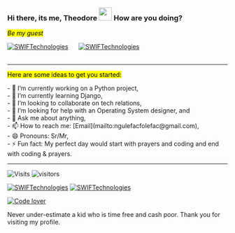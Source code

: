  ### Hi there, its me, Theodore  <img width=30px height=30px src="https://user-images.githubusercontent.com/1303154/88677602-1635ba80-d120-11ea-84d8-d263ba5fc3c0.gif">  How are you doing? 
 <mark>*Be my guest* </mark> <br>
 <table>
 <style>
  background-color: red;
  </style>
 <tr>
<a align="left" href="https://imgur.com/mOfKrox"><img src="https://i.imgur.com/mOfKrox.gif" title="SWIFTechnologies" /></a>
 </tr><tr>&nbsp;&nbsp;&nbsp;&nbsp;&nbsp; </tr>
 <tr>
<a align="right" href="https://imgur.com/FBlUSeO"><img src="https://i.imgur.com/FBlUSeO.png" title="SWIFTechnologies" /></a>
</tr>
 </table>
<hr>
 <mark>Here are some ideas to get you started:</mark> <br>
<p>
- 🔭 I’m currently working on a Python project,<br>
- 🌱 I’m currently learning Django,<br>
- 👯 I’m looking to collaborate on tech relations,<br>
- 🤔 I’m looking for help with an Operating System designer, and <br>
- 💬 Ask me about anything,<br>
- 📫 How to reach me: [Email](mailto:ngulefacfolefac@gmail.com), <br>
- 😄 Pronouns: Sr/Mr,<br>
- ⚡ Fun fact: My perfect day would start with prayers and coding and end with coding & prayers.<br>
</p>
<hr>

![Visits](https://komarev.com/ghpvc/?username=Ngulefac)
![visitors](https://visitor-badge.glitch.me/badge?page_id=Ngulefac)

<a align="left" href="https://github.com/Ngulefac"><img title="SWIFTechnologies" src="https://github-readme-stats.vercel.app/api/top-langs/?username=Ngulefac&theme=chartreuse-dark&layout=compact"></a>
<a align="right" href="https://github.com/Ngulefac"><img title="SWIFTechnologies" src="https://github-readme-stats.vercel.app/api?username=Ngulefac&show_icons=true&include_all_commits=true&theme=chartreuse-dark&cache_seconds=3200"></a>

<a href="https://imgur.com/JgE4zdI"><img src="https://i.imgur.com/JgE4zdI.jpg" title="Code lover" /></a>

Never under-estimate a kid who is time free and cash poor.
Thank you for visiting my profile.

